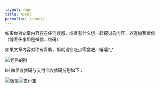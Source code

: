 ```yaml
---
layout: page
title: About
permalink: /about/
---
```


如果你对文章内容存在任何疑惑，或者有什么想一起探讨的内容，欢迎加我微信（博客头像即是微信二维码）

如果文章内容对你有帮助，那就请它吃点零食吧，嘻嘻^_^

![老伟的狗](http://qiniu.zengtianyi.top/githubpage/dog_long1.png)

lol 微信收款码与支付宝收款码分别如下：

![微信](https://s1.ax1x.com/2020/05/13/YweyVS.jpg)![支付宝](https://s1.ax1x.com/2020/05/13/Ywerb8.jpg)
